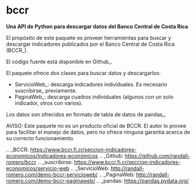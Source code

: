 # bccr

**Una API de Python para descargar datos del Banco Central de Costa Rica**

El propósito de este paquete es proveer herramientas para buscar y descargar indicadores publicados por el Banco Central de Costa Rica (BCCR_).


El código fuente está disponible en Github_.

El paquete ofrece dos clases para buscar datos y descargarlos:

+ ServicioWeb_: descarga indicadores individuales. Es necesario suscribirse_ previamente.
+ PaginaWeb_: descarga cuadros individuales (algunos con un solo indicador, otros con varios).

Los datos son ofrecidos en formato de tabla de datos de pandas_.

AVISO: Este paquete no es un producto oficial de BCCR. El autor lo provee para facilitar el manejo de datos, pero no ofrece ninguna garantía acerca de su correcto funcionamiento. 


.. _BCCR: https://www.bccr.fi.cr/seccion-indicadores-economicos/indicadores-económicos
.. _Github: https://github.com/randall-romero/bccr
.. _suscribirse: https://www.bccr.fi.cr/seccion-indicadores-economicos/servicio-web
.. _ServicioWeb: http://randall-romero.com/demo-bccr-servicioweb/
.. _PaginaWeb: http://randall-romero.com/demo-bccr-paginaweb/ 
.. _pandas: https://pandas.pydata.org/


